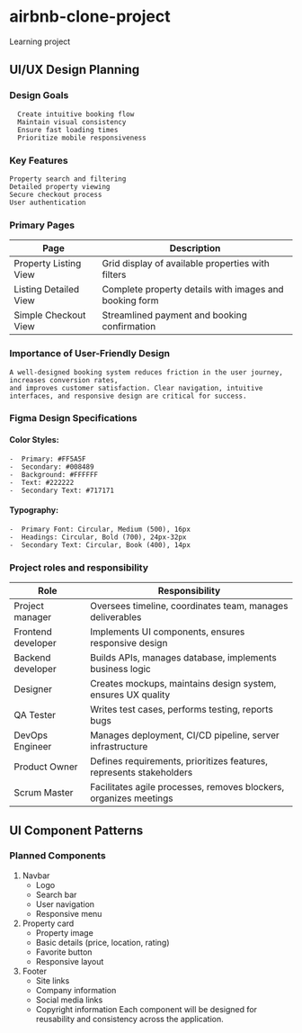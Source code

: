 # airbnb-clone-project
Learning project

## UI/UX Design Planning
  
  ### **Design Goals**
      Create intuitive booking flow
      Maintain visual consistency
      Ensure fast loading times
      Prioritize mobile responsiveness
  ### **Key Features**
    Property search and filtering
    Detailed property viewing
    Secure checkout process
    User authentication
 ### **Primary Pages**
|**Page**             | **Description**    |
|----------------|-----------------|
|Property Listing View	             | Grid display of available properties with filters|  
|Listing Detailed View	             | Complete property details with images and booking form|
|Simple Checkout View              | Streamlined payment and booking confirmation|

 ### **Importance of User-Friendly Design**
    A well-designed booking system reduces friction in the user journey, increases conversion rates, 
    and improves customer satisfaction. Clear navigation, intuitive interfaces, and responsive design are critical for success.

### Figma Design Specifications
  #### Color Styles:
    -  Primary: #FF5A5F
    -  Secondary: #008489
    -  Background: #FFFFFF
    -  Text: #222222
    -  Secondary Text: #717171

  #### Typography:
    -  Primary Font: Circular, Medium (500), 16px
    -  Headings: Circular, Bold (700), 24px-32px
    -  Secondary Text: Circular, Book (400), 14px
    
  ### **Project roles and responsibility**
  |**Role**             | **Responsibility**    |
|----------------|-----------------|
|Project manager	             | Oversees timeline, coordinates team, manages deliverables|  
|Frontend developer	             | Implements UI components, ensures responsive design|
|Backend developer              | Builds APIs, manages database, implements business logic|
|Designer              | Creates mockups, maintains design system, ensures UX quality|
|QA Tester              | Writes test cases, performs testing, reports bugs|
|DevOps Engineer              | Manages deployment, CI/CD pipeline, server infrastructure|
|Product Owner              | Defines requirements, prioritizes features, represents stakeholders|
|Scrum Master             | Facilitates agile processes, removes blockers, organizes meetings|

  ## UI Component Patterns
  ### Planned Components
  1.  Navbar
      - Logo
      - Search bar
      - User navigation
      - Responsive menu
  2.  Property card
      - Property image
      - Basic details (price, location, rating)
      - Favorite button
      - Responsive layout
  4.  Footer
      -  Site links
      -  Company information
      -  Social media links
      -  Copyright information
Each component will be designed for reusability and consistency across the application.

